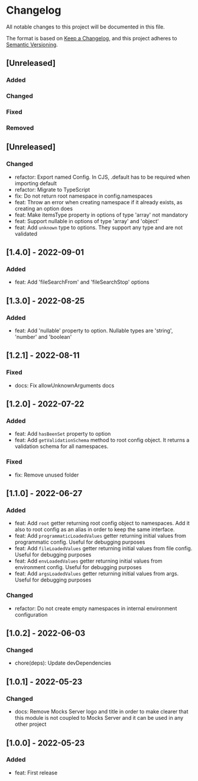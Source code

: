 # Changelog
All notable changes to this project will be documented in this file.

The format is based on [Keep a Changelog](https://keepachangelog.com/en/1.0.0/),
and this project adheres to [Semantic Versioning](https://semver.org/spec/v2.0.0.html).

## [Unreleased]
### Added
### Changed
### Fixed
### Removed

## [Unreleased]

### Changed
- refactor: Export named Config. In CJS, .default has to be required when importing default
- refactor: Migrate to TypeScript
- fix: Do not return root namespace in config.namespaces
- feat: Throw an error when creating namespace if it already exists, as creating an option does
- feat: Make itemsType property in options of type 'array' not mandatory
- feat: Support nullable in options of type 'array' and 'object'
- feat: Add `unknown` type to options. They support any type and are not validated

## [1.4.0] - 2022-09-01

### Added
- feat: Add 'fileSearchFrom' and 'fileSearchStop' options

## [1.3.0] - 2022-08-25

### Added
- feat: Add 'nullable' property to option. Nullable types are 'string', 'number' and 'boolean'

## [1.2.1] - 2022-08-11

### Fixed
- docs: Fix allowUnknownArguments docs

## [1.2.0] - 2022-07-22

### Added
- feat: Add `hasBeenSet` property to option
- feat: Add `getValidationSchema` method to root config object. It returns a validation schema for all namespaces.

### Fixed
- fix: Remove unused folder

## [1.1.0] - 2022-06-27

### Added
- feat: Add `root` getter returning root config object to namespaces. Add it also to root config as an alias in order to keep the same interface.
- feat: Add `programmaticLoadedValues` getter returning initial values from programmatic config. Useful for debugging purposes
- feat: Add `fileLoadedValues` getter returning initial values from file config. Useful for debugging purposes
- feat: Add `envLoadedValues` getter returning initial values from environment config. Useful for debugging purposes
- feat: Add `argsLoadedValues` getter returning initial values from args. Useful for debugging purposes

### Changed
- refactor: Do not create empty namespaces in internal environment configuration

## [1.0.2] - 2022-06-03

### Changed
- chore(deps): Update devDependencies

## [1.0.1] - 2022-05-23

### Changed
- docs: Remove Mocks Server logo and title in order to make clearer that this module is not coupled to Mocks Server and it can be used in any other project

## [1.0.0] - 2022-05-23

### Added
- feat: First release
